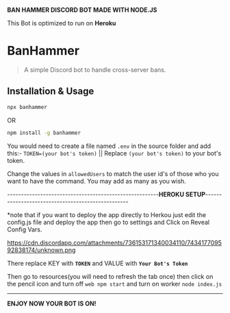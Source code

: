 **BAN HAMMER DISCORD BOT MADE WITH NODE.JS**


This Bot is optimized to run on **Heroku**

# BanHammer

> A simple Discord bot to handle cross-server bans.

## Installation & Usage

```bash
npx banhammer
```

OR

```bash
npm install -g banhammer
```

You would need to create a file named `.env` in the source folder and add this:- `TOKEN=(your bot's token)` || Replace `(your bot's token)` to your bot's token.

Change the values in `allowedUsers` to match the user id's of those who you want to have the command. You may add as many as you wish.

-------------------------------------------------------**HEROKU SETUP**--------------------------------------------------

*note that if you want to deploy the app directly to Herkou just edit the config.js file and deploy the app then go to settings and Click on Reveal Config Vars.

https://cdn.discordapp.com/attachments/736153171340034110/743417709592838174/unknown.png

There replace KEY with **`TOKEN`** and VALUE with **`Your Bot's Token`**

Then go to resources(you will need to refresh the tab once) then click on the pencil icon and turn off `web npm start` and turn on worker `node index.js`

-------------------------------------------------------------------------------------------------------------------------------------------------------------------

**ENJOY NOW YOUR BOT IS ON!**
 




